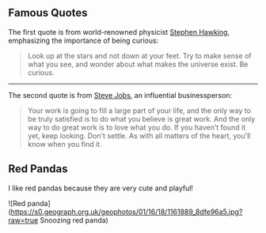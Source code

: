 ## Famous Quotes

The first quote is from world-renowned physicist [Stephen Hawking](https://www.brainyquote.com/quotes/stephen_hawking_627123?src=t_motivational), emphasizing the importance of being curious:
> Look up at the stars and not down at your feet. Try to make sense of what you see, and wonder about what makes the universe exist. Be curious.

---

The second quote is from [Steve Jobs](https://www.brainyquote.com/quotes/steve_jobs_416859?src=t_inspirational), an influential businessperson:
> Your work is going to fill a large part of your life, and the only way to be truly satisfied is to do what you believe is great work. And the only way to do great work is to love what you do. If you haven't found it yet, keep looking. Don't settle. As with all matters of the heart, you'll know when you find it.

## Red Pandas

I like red pandas because they are very cute and playful! 

![Red panda](https://s0.geograph.org.uk/geophotos/01/16/18/1161889_8dfe96a5.jpg?raw=true Snoozing red panda)
